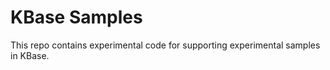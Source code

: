 # KBase Samples

This repo contains experimental code for supporting experimental samples in KBase.
